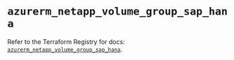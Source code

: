 # `azurerm_netapp_volume_group_sap_hana`

Refer to the Terraform Registry for docs: [`azurerm_netapp_volume_group_sap_hana`](https://registry.terraform.io/providers/hashicorp/azurerm/4.37.0/docs/resources/netapp_volume_group_sap_hana).
